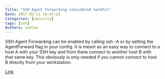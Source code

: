 ```yaml
---
Title: "SSH Agent Forwarding considered harmful"
Date: 2017-03-11 14:47:24
Categories: [security]
tags: [ssh]
Authors: sedlav
---
```


SSH Agent Forwarding can be enabled by calling ssh -A or by setting the AgentForward flag in your config. It is meant as an easy way to connect to a host A with your SSH key and from there connect to another host B with that same key. This obviously is only needed if you cannot connect to host B directly from your workstation.

[Link](https://heipei.github.io/2015/02/26/SSH-Agent-Forwarding-considered-harmful)
